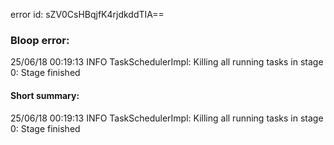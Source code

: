 error id: sZV0CsHBqjfK4rjdkddTIA==
### Bloop error:

25/06/18 00:19:13 INFO TaskSchedulerImpl: Killing all running tasks in stage 0: Stage finished
#### Short summary: 

25/06/18 00:19:13 INFO TaskSchedulerImpl: Killing all running tasks in stage 0: Stage finished